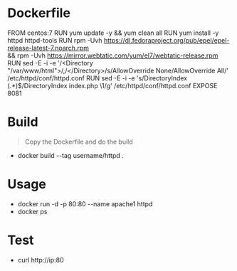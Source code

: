 # Dockerfile
FROM centos:7
RUN yum update -y && yum clean all
RUN yum install -y httpd httpd-tools
RUN rpm -Uvh https://dl.fedoraproject.org/pub/epel/epel-release-latest-7.noarch.rpm \
 && rpm -Uvh https://mirror.webtatic.com/yum/el7/webtatic-release.rpm
RUN sed -E -i -e '/<Directory "\/var\/www\/html">/,/<\/Directory>/s/AllowOverride None/AllowOverride All/' /etc/httpd/conf/httpd.conf
RUN sed -E -i -e 's/DirectoryIndex (.*)$/DirectoryIndex index.php \1/g' /etc/httpd/conf/httpd.conf
EXPOSE 8081
# Build 
>Copy the  Dockerfile and do the build
* docker build --tag username/httpd .
# Usage
 * docker run -d -p 80:80 --name apache1 httpd
 * docker ps
# Test
 - curl http://ip:80
